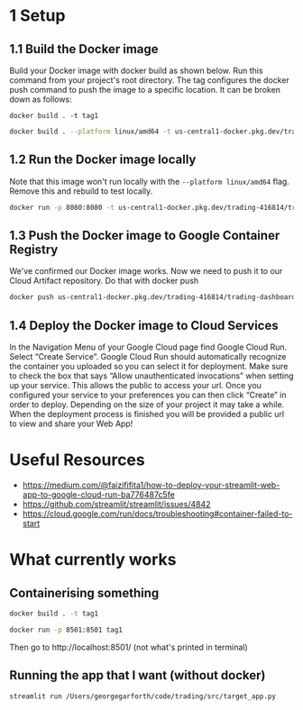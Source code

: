 # 1 Setup

## 1.1 Build the Docker image

Build your Docker image with docker build as shown below. Run this command from your project's root directory.
The tag configures the docker push command to push the image to a specific location. It can be broken down as follows:

```docker build . -t tag1```


```bash
docker build . --platform linux/amd64 -t us-central1-docker.pkg.dev/trading-416814/trading-dashboard/1.0:tag4
```
## 1.2 Run the Docker image locally

Note that this image won't run locally with the `--platform linux/amd64` flag. Remove this and rebuild to test locally.


```bash
docker run -p 8080:8080 -t us-central1-docker.pkg.dev/trading-416814/trading-dashboard/1.0:tag4
```

## 1.3 Push the Docker image to Google Container Registry

We've confirmed our Docker image works. Now we need to push it to our Cloud Artifact repository. Do that with docker push

```bash
docker push us-central1-docker.pkg.dev/trading-416814/trading-dashboard/1.0:tag4
```

## 1.4 Deploy the Docker image to Cloud Services

In the Navigation Menu of your Google Cloud page find Google Cloud Run. Select “Create Service”. Google Cloud Run should automatically recognize the container you uploaded so you can select it for deployment.
Make sure to check the box that says “Allow unauthenticated invocations” when setting up your service. This allows the public to access your url.
Once you configured your service to your preferences you can then click “Create” in order to deploy.
Depending on the size of your project it may take a while. When the deployment process is finished you will be provided a public url to view and share your Web App!

# Useful Resources

- https://medium.com/@faizififita1/how-to-deploy-your-streamlit-web-app-to-google-cloud-run-ba776487c5fe
- https://github.com/streamlit/streamlit/issues/4842
- https://cloud.google.com/run/docs/troubleshooting#container-failed-to-start


# What currently works

## Containerising something

```bash
docker build . -t tag1
```

```bash
docker run -p 8501:8501 tag1
```

Then go to http://localhost:8501/ (not what's printed in terminal)

## Running the app that I want (without docker)

```bash
streamlit run /Users/georgegarforth/code/trading/src/target_app.py
```
